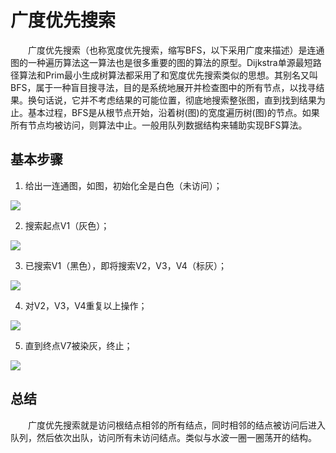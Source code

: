 # 广度优先搜索

&emsp;&emsp;广度优先搜索（也称宽度优先搜索，缩写BFS，以下采用广度来描述）是连通图的一种遍历算法这一算法也是很多重要的图的算法的原型。Dijkstra单源最短路径算法和Prim最小生成树算法都采用了和宽度优先搜索类似的思想。其别名又叫BFS，属于一种盲目搜寻法，目的是系统地展开并检查图中的所有节点，以找寻结果。换句话说，它并不考虑结果的可能位置，彻底地搜索整张图，直到找到结果为止。基本过程，BFS是从根节点开始，沿着树(图)的宽度遍历树(图)的节点。如果所有节点均被访问，则算法中止。一般用队列数据结构来辅助实现BFS算法。

## 基本步骤

1. 给出一连通图，如图，初始化全是白色（未访问）；

![](https://upload-images.jianshu.io/upload_images/9406299-b9b6b11d626b9d0f.png?imageMogr2/auto-orient/strip|imageView2/2/w/1136/format/webp)

2. 搜索起点V1（灰色）；

![](https://upload-images.jianshu.io/upload_images/9406299-39149296eaeb1de3.png?imageMogr2/auto-orient/strip|imageView2/2/w/1094/format/webp
)

3. 已搜索V1（黑色），即将搜索V2，V3，V4（标灰）；

![](https://upload-images.jianshu.io/upload_images/9406299-d8ca98462334da9b.png?imageMogr2/auto-orient/strip|imageView2/2/w/1082/format/webp)

4. 对V2，V3，V4重复以上操作；

![](https://upload-images.jianshu.io/upload_images/9406299-21acbb076ed916c2.png?imageMogr2/auto-orient/strip|imageView2/2/w/1112/format/webp)

5. 直到终点V7被染灰，终止；

![](https://upload-images.jianshu.io/upload_images/9406299-f6aaa6a77c341d20.png?imageMogr2/auto-orient/strip|imageView2/2/w/1112/format/webp)

## 总结

&emsp;&emsp;广度优先搜索就是访问根结点相邻的所有结点，同时相邻的结点被访问后进入队列，然后依次出队，访问所有未访问结点。类似与水波一圈一圈荡开的结构。

